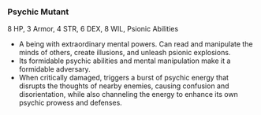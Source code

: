 ### Psychic Mutant
8 HP, 3 Armor, 4 STR, 6 DEX, 8 WIL, Psionic Abilities

- A being with extraordinary mental powers. Can read and manipulate the minds of others, create illusions, and unleash psionic explosions.
- Its formidable psychic abilities and mental manipulation make it a formidable adversary.
- When critically damaged, triggers a burst of psychic energy that disrupts the thoughts of nearby enemies, causing confusion and disorientation, while also channeling the energy to enhance its own psychic prowess and defenses.

